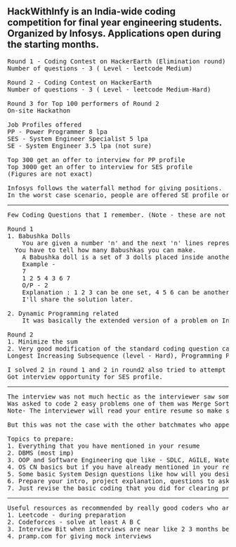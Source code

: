 <h2>HackWithInfy is an India-wide coding competition for final year engineering students.<br>
Organized by Infosys. Applications open during the starting months. </h2>

<pre>
Round 1 - Coding Contest on HackerEarth (Elimination round)
Number of questions - 3 ( Level - leetcode Medium)

Round 2 - Coding Contest on HackerEarth
Number of questions - 3 ( Level - leetcode Medium-Hard)

Round 3 for Top 100 performers of Round 2
On-site Hackathon

Job Profiles offered
PP - Power Programmer 8 lpa 
SES - System Engineer Specialist 5 lpa
SE - System Engineer 3.5 lpa (not sure)

Top 300 get an offer to interview for PP profile 
Top 3000 get an offer to interview for SES profile
(Figures are not exact)

Infosys follows the waterfall method for giving positions.
In the worst case scenario, people are offered SE profile or nothing
</pre>
---------------------------------------------------------------------------
<pre>
Few Coding Questions that I remember. (Note - these are not the exact problem statements)

Round 1
1. Babushka Dolls
	You are given a number 'n' and the next 'n' lines represent sizes of 'n' dolls. 
  You have to tell how many Babushkas you can make.
	A Babushka doll is a set of 3 dolls placed inside another. 
	Example - 
	7
	1 2 5 4 3 6 7
	O/P - 2
	Explanation : 1 2 3 can be one set, 4 5 6 can be another
	I'll share the solution later.

2. Dynamic Programming related
	It was basically the extended version of a problem on InterviewBit.

Round 2
1. Minimize the sum
2. Very good modification of the standard coding question called LIS - 
Longest Increasing Subsequence (level - Hard), Programming Paradigm - Dynamic Programming

I solved 2 in round 1 and 2 in round2 also tried to attempt the 3rd one.
Got interview opportunity for SES profile.
</pre>
---------------------------------------------------------------------------
<pre>
The interview was not much hectic as the interviewer saw some decent projects and internships in my resume. 
Was asked to code 2 easy problems one of them was Merge Sort. Then some discussion about my achievements.
Note- The interviewer will read your entire resume so make sure you enter only valid details. 

But this was not the case with the other batchmates who appeared for the interview. So, it varies from person to person.

Topics to prepare:
1. Everything that you have mentioned in your resume
2. DBMS (most imp)
3. OOP and Software Engineering que like - SDLC, AGILE, Waterfall etc.
4. OS CN basics but if you have already mentioned in your resume then prepare in-depth
5. Some basic System Design questions like how will you design an E-com website
6. Prepare your intro, project explanation, questions to ask from the interviewer
7. Just revise the basic coding that you did for clearing previous rounds.
</pre>
------------------------------------------------------------------------------
<pre>
Useful resources as recommended by really good coders who are placed. I've also tried these personally and it worked for me.
1. Leetcode - during preparation
2. Codeforces - solve at least A B C
3. Interview Bit when interviews are near like 2 3 months before you can start because it has only selected questions.
4. pramp.com for giving mock interviews 
</pre>
